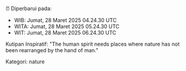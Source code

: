⏰ Diperbarui pada:
- WIB: Jumat, 28 Maret 2025 04.24.30 UTC
- WITA: Jumat, 28 Maret 2025 05.24.30 UTC
- WIT: Jumat, 28 Maret 2025 06.24.30 UTC

Kutipan Inspiratif:
"The human spirit needs places where nature has not been rearranged by the hand of man."


Kategori: nature

